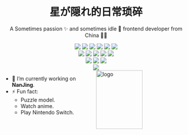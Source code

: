 <p align="center">
  <h1 height="200px" align="center">
    星が隠れ的日常琐碎
  </h1>
   <p align="center">A Sometimes passion ✨ and sometimes idle 🥋 frontend developer from China 👨‍💻</p>
</p>
<div align="center">
  <img src="https://img.shields.io/badge/Macbookpro-success?style=flat-square&logo=apple&logoColor=ffffff" />
<img src="https://img.shields.io/badge/iPhone-ff69b4?style=flat-square&logo=apple&logoColor=ffffff" />
<img src="https://img.shields.io/badge/Visual%20Studio%20Code-blue?style=flat-square&logo=visualstudiocode&logoColor=ffffff" />
<img src="https://img.shields.io/badge/webstorm-528DD7?logo=webstorm&logoColor=#ffffff" />
<img src="https://img.shields.io/badge/Chrome-orange?style=flat-square&logo=googlechrome&logoColor=ffffff" />
<img src="https://img.shields.io/badge/Safari-yellow?style=flat-square&logo=safari&logoColor=ffffff" />
</div>
<div align="center">
  <img src="https://img.shields.io/badge/-HTML5-F16528?style=flat-square&logo=html5&logoColor=ffffff" />
<img src="https://img.shields.io/badge/-CSS3-3699D5?style=flat-square&logo=css3&logoColor=ffffff" />
<img src="https://img.shields.io/badge/-Javascript-F0DA50?style=flat-square&logo=javascript&logoColor=ffffff" />
<img src="https://img.shields.io/badge/-Typescript-083061?style=flat-square&logo=typescript&logoColor=ffffff" />
<img src="https://img.shields.io/badge/-Vue.js-3DB784?style=flat-square&logo=vuedotjs&logoColor=ffffff" />
</div>
<div align="center">
<img src="https://img.shields.io/badge/-NPM-CD3939?style=flat-square&logo=npm&logoColor=ffffff" />
<img src="https://img.shields.io/badge/-Node.js-80BD00?style=flat-square&logo=nodedotjs&logoColor=ffffff" />
<img src="https://img.shields.io/badge/-Git-F05133?style=flat-square&logo=git&logoColor=ffffff" />
</div>
<div align="center">
<img src="https://img.shields.io/badge/-Nintendo%20Switch-e60012?style=flat-square&logo=nintendo%20switch&logoColor=ffffff" />
</div>

<img src="https://github-readme-stats.vercel.app/api?username=Eugeniocode&show_icons=true&theme=vue" alt="logo" height="160" align="right" width="50%" />

- 🔭 I’m currently working on **NanJing**.
- ⚡ Fun fact: 
  - Puzzle model.
  - Watch anime.
  - Play Nintendo Switch.



<!-- ### 工具 | tools

[![macOS](https://img.shields.io/badge/Macbookpro-success?style=flat-square&logo=apple&logoColor=ffffff)]()
[![IOS](https://img.shields.io/badge/iPhone-ff69b4?style=flat-square&logo=apple&logoColor=ffffff)]()
[![vscode](https://img.shields.io/badge/Visual%20Studio%20Code-blue?style=flat-square&logo=visualstudiocode&logoColor=ffffff)]()
[![webstorm](https://img.shields.io/badge/webstorm-528DD7?logo=webstorm&logoColor=#ffffff)]()
[![chrome](https://img.shields.io/badge/Chrome-orange?style=flat-square&logo=googlechrome&logoColor=ffffff)]()
[![safari](https://img.shields.io/badge/Safari-yellow?style=flat-square&logo=safari&logoColor=ffffff)]() -->

<!-- ### 技术栈 | Tech Stack
[![html5](https://img.shields.io/badge/-HTML5-F16528?style=flat-square&logo=html5&logoColor=ffffff)]()
[![css3](https://img.shields.io/badge/-CSS3-3699D5?style=flat-square&logo=css3&logoColor=ffffff)]()
[![js](https://img.shields.io/badge/-Javascript-F0DA50?style=flat-square&logo=javascript&logoColor=ffffff)]()
[![ts](https://img.shields.io/badge/-Typescript-083061?style=flat-square&logo=typescript&logoColor=ffffff)]()
[![vue](https://img.shields.io/badge/-Vue.js-3DB784?style=flat-square&logo=vuedotjs&logoColor=ffffff)]()
[![nuxt](https://img.shields.io/badge/-Nuxt.js-3DB784?style=flat-square&logo=nuxtdotjs&logoColor=ffffff)]()
[![npm](https://img.shields.io/badge/-NPM-CD3939?style=flat-square&logo=npm&logoColor=ffffff)]()
[![node](https://img.shields.io/badge/-Node.js-80BD00?style=flat-square&logo=nodedotjs&logoColor=ffffff)]()
[![git](https://img.shields.io/badge/-Git-F05133?style=flat-square&logo=git&logoColor=ffffff)]() -->

<!-- ### 兴趣爱好

![](https://img.shields.io/badge/-Nintendo%20Switch-e60012?style=flat-square&logo=nintendo%20switch&logoColor=ffffff) -->